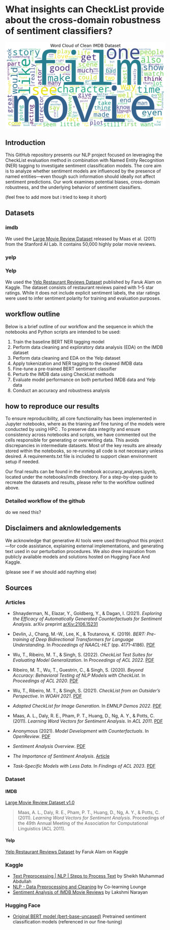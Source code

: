 # What insights can CheckList provide about the cross-domain robustness of sentiment classifiers?

![](report/images/wordcloud.png)


## Introduction

This GitHub repository presents our NLP project focused on leveraging the CheckList evaluation method in combination with Named Entity Recognition (NER) tagging to investigate sentiment classification models. The core aim is to analyze whether sentiment models are influenced by the presence of named entities—even though such information should ideally not affect sentiment predictions. Our work examines potential biases, cross-domain robustness, and the underlying behavior of sentiment classifiers.

(feel free to add more but i tried to keep it short)

## Datasets

### imdb

We used the [Large Movie Review Dataset](https://ai.stanford.edu/~amaas/data/sentiment/) released by Maas et al. (2011) from the Stanford AI Lab. It contains 50,000 highly polar movie reviews.

### yelp

### Yelp

We used the [Yelp Restaurant Reviews Dataset](https://www.kaggle.com/datasets/farukalam/yelp-restaurant-reviews) published by Faruk Alam on Kaggle. The dataset consists of restaurant reviews paired with 1–5 star ratings. While it does not include explicit sentiment labels, the star ratings were used to infer sentiment polarity for training and evaluation purposes.



## workflow outline

Below is a brief outline of our workflow and the sequence in which the notebooks and Python scripts are intended to be used:

1. Train the baseline BERT NER tagging model
2. Perform data cleaning and exploratory data analysis (EDA) on the IMDB dataset
3. Perform data cleaning and EDA on the Yelp dataset
4. Apply tokenization and NER tagging to the cleaned IMDB data
5. Fine-tune a pre-trained BERT sentiment classifier
6. Perturb the IMDB data using CheckList methods
7. Evaluate model performance on both perturbed IMDB data and Yelp data
8. Conduct an accuracy and robustness analysis

## how to reproduce our results

To ensure reproducibility, all core functionality has been implemented in Jupyter notebooks, where as the trianing anf fine tuning of the models were conducted by using HPC . To preserve data integrity and ensure consistency across notebooks and scripts, we have commented out the cells responsible for generating or overwriting data. This avoids discrepancies in intermediate datasets. Most of the key results are already stored within the notebooks, so re-running all code is not necessary unless desired. A requirements.txt file is included to support clean environment setup if needed.

Our final results can be found in the notebook accuracy_analyses.ipynb, located under the notebooks/imdb directory. For a step-by-step guide to recreate the datasets and results, please refer to the workflow outlined above.

### Detailed workflow of the github

do we need this?

## Disclaimers and aknlowledgements

We acknowledge that generative AI tools were used throughout this project—for code assistance, explaining external implementations, and generating text used in our perturbation procedures. We also drew inspiration from publicly available models and solutions hosted on Hugging Face And Kaggle. 

(please see if we should add naything else)

## Sources

### Articles

- Shnayderman, N., Elazar, Y., Goldberg, Y., & Dagan, I. (2021). *Exploring the Efficacy of Automatically Generated Counterfactuals for Sentiment Analysis*. arXiv preprint [arXiv:2106.15231](https://arxiv.org/pdf/2106.15231)

- Devlin, J., Chang, M.-W., Lee, K., & Toutanova, K. (2019). *BERT: Pre-training of Deep Bidirectional Transformers for Language Understanding*. In *Proceedings of NAACL-HLT* (pp. 4171–4186). [PDF](https://aclanthology.org/N19-1423.pdf)

- Wu, T., Ribeiro, M. T., & Singh, S. (2022). *CheckList Test Suites for Evaluating Model Generalization*. In *Proceedings of ACL 2022*. [PDF](https://aclanthology.org/2022.acl-long.577.pdf)

- Ribeiro, M. T., Wu, T., Guestrin, C., & Singh, S. (2020). *Beyond Accuracy: Behavioral Testing of NLP Models with CheckList*. In *Proceedings of ACL 2020*. [PDF](https://aclanthology.org/2020.acl-main.442.pdf)

- Wu, T., Ribeiro, M. T., & Singh, S. (2021). *CheckList from an Outsider’s Perspective*. In *WOAH 2021*. [PDF](https://aclanthology.org/2021.woah-1.9.pdf)

- *Adapted CheckList for Image Generation*. In *EMNLP Demos 2022*. [PDF](https://aclanthology.org/2022.emnlp-demos.4.pdf)

- Maas, A. L., Daly, R. E., Pham, P. T., Huang, D., Ng, A. Y., & Potts, C. (2011). *Learning Word Vectors for Sentiment Analysis*. In *ACL 2011*. [PDF](https://aclanthology.org/P11-1015.pdf)

- Anonymous (2021). *Model Development with Counterfactuals*. In *OpenReview*. [PDF](https://openreview.net/pdf?id=B329drNt9Dj)

- *Sentiment Analysis Overview*. [PDF](https://aclanthology.org/N18-1171.pdf)

- *The Importance of Sentiment Analysis*. [Article](https://journal.arrus.id/index.php/soshum/article/view/1992/1297)

- *Task-Specific Models with Less Data*. In *Findings of ACL 2023*. [PDF](https://aclanthology.org/2023.findings-acl.507.pdf)

### Dataset

#### IMDB

[Large Movie Review Dataset v1.0](https://ai.stanford.edu/~amaas/data/sentiment/)  
> Maas, A. L., Daly, R. E., Pham, P. T., Huang, D., Ng, A. Y., & Potts, C. (2011). *Learning Word Vectors for Sentiment Analysis*. Proceedings of the 49th Annual Meeting of the Association for Computational Linguistics (ACL 2011).

#### Yelp

[Yelp Restaurant Reviews Dataset](https://www.kaggle.com/datasets/farukalam/yelp-restaurant-reviews) by Faruk Alam on Kaggle

### Kaggle

- [Text Preprocessing | NLP | Steps to Process Text](https://www.kaggle.com/code/abdmental01/text-preprocessing-nlp-steps-to-process-text) by Sheikh Muhammad Abdullah  
- [NLP - Data Preprocessing and Cleaning](https://www.kaggle.com/code/colearninglounge/nlp-data-preprocessing-and-cleaning) by Co-learning Lounge  
- [Sentiment Analysis of IMDB Movie Reviews](https://www.kaggle.com/code/lakshmi25npathi/sentiment-analysis-of-imdb-movie-reviews/notebook) by Lakshmi Narayan

### Hugging Face

- [Original BERT model (bert-base-uncased)](https://huggingface.co/bert-base-uncased) Pretrained sentiment classification models (referenced in our fine-tuning)
